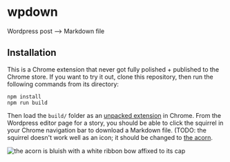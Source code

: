 # wpdown
Wordpress post --> Markdown file

## Installation

This is a Chrome extension that never got fully polished + published to the Chrome store. If you want to try it out, clone this repository, then run the following commands from its directory:

```shell
npm install
npm run build
```

Then load the `build/` folder as an [unpacked extension](https://developer.chrome.com/extensions/getstarted#manifest) in Chrome. From the Wordpress editor page for a story, you should be able to click the squirrel in your Chrome navigation bar to download a Markdown file. (TODO: the squirrel doesn't work well as an icon; it should be changed to [the acorn](https://projects.seattletimes.com/2018/how-to-buy-a-home/assets/aside-graphics/acorn.png). 

![the acorn is bluish with a white ribbon bow affixed to its cap](https://projects.seattletimes.com/2018/how-to-buy-a-home/assets/aside-graphics/acorn.png)
